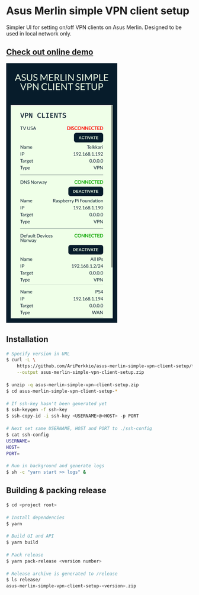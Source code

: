 # Asus Merlin simple VPN client setup

Simpler UI for setting on/off VPN clients on Asus Merlin. Designed to be used in local network only.

## [Check out online demo](https://ariperkkio.github.io/asus-merlin-simple-vpn-client-setup)

![demo](https://github.com/AriPerkkio/asus-merlin-simple-vpn-client-setup/blob/master/resources/demo.png)

## Installation

```bash
# Specify version in URL
$ curl -L \
    https://github.com/AriPerkkio/asus-merlin-simple-vpn-client-setup/files/4050830/asus-merlin-simple-vpn-client-setup-0.0.2.zip \
    --output asus-merlin-simple-vpn-client-setup.zip

$ unzip -q asus-merlin-simple-vpn-client-setup.zip
$ cd asus-merlin-simple-vpn-client-setup-*

# If ssh-key hasn't been generated yet
$ ssh-keygen -f ssh-key
$ ssh-copy-id -i ssh-key <USERNAME>@<HOST> -p PORT

# Next set same USERNAME, HOST and PORT to ./ssh-config
$ cat ssh-config
USERNAME=
HOST=
PORT=

# Run in background and generate logs
$ sh -c "yarn start >> logs" &
```

## Building & packing release

```sh
$ cd <project root>

# Install dependencies
$ yarn

# Build UI and API
$ yarn build

# Pack release
$ yarn pack-release <version number>

# Release archive is generated to /release
$ ls release/
asus-merlin-simple-vpn-client-setup-<version>.zip
```
